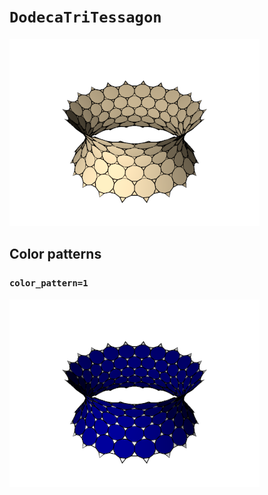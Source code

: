 # `DodecaTriTessagon`

![DodecaTriTessagon](../images/types/dodeca_tri_tessagon.png)

## Color patterns

### `color_pattern=1`

![DodecaTriTessagon color pattern 1](../images/types/dodeca_tri_tessagon_color1.png)
